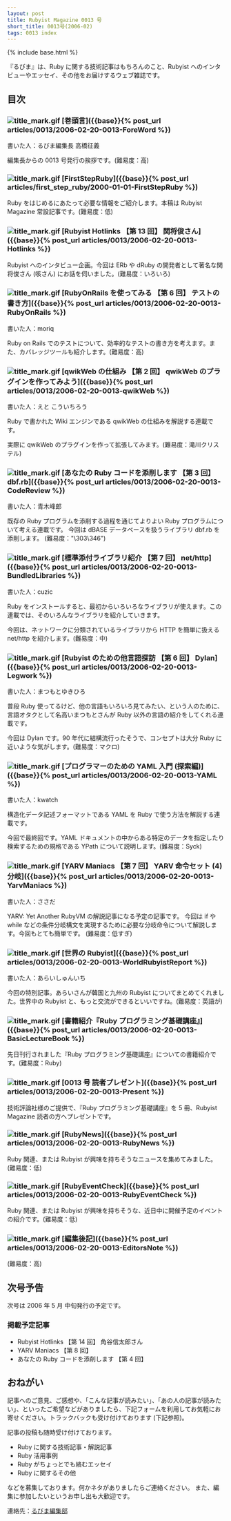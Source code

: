 ```yaml
---
layout: post
title: Rubyist Magazine 0013 号
short_title: 0013号(2006-02)
tags: 0013 index
---
```

{% include base.html %}


『るびま』は、Ruby に関する技術記事はもちろんのこと、Rubyist へのインタビューやエッセイ、その他をお届けするウェブ雑誌です。

## 目次

### ![title_mark.gif]({{base}}{{site.baseurl}}/images/title_mark.gif) [巻頭言]({{base}}{% post_url articles/0013/2006-02-20-0013-ForeWord %})

書いた人：るびま編集長 高橋征義

編集長からの 0013 号発行の挨拶です。(難易度：高)

### ![title_mark.gif]({{base}}{{site.baseurl}}/images/title_mark.gif) [FirstStepRuby]({{base}}{% post_url articles/first_step_ruby/2000-01-01-FirstStepRuby %})

Ruby をはじめるにあたって必要な情報をご紹介します。本稿は Rubyist Magazine 常設記事です。(難易度：低)

### ![title_mark.gif]({{base}}{{site.baseurl}}/images/title_mark.gif) [Rubyist Hotlinks 【第 13 回】 関将俊さん]({{base}}{% post_url articles/0013/2006-02-20-0013-Hotlinks %})

Rubyist へのインタビュー企画。今回は ERb や dRuby の開発者として著名な関将俊さん (咳さん) にお話を伺いました。(難易度：いろいろ)

### ![title_mark.gif]({{base}}{{site.baseurl}}/images/title_mark.gif) [RubyOnRails を使ってみる 【第 6 回】 テストの書き方]({{base}}{% post_url articles/0013/2006-02-20-0013-RubyOnRails %})

書いた人：moriq

Ruby on Rails でのテストについて、効率的なテストの書き方を考えます。また、カバレッジツールも紹介します。(難易度：高)

### ![title_mark.gif]({{base}}{{site.baseurl}}/images/title_mark.gif) [qwikWeb の仕組み 【第 2 回】 qwikWeb のプラグインを作ってみよう]({{base}}{% post_url articles/0013/2006-02-20-0013-qwikWeb %})

書いた人：えと こういちろう

Ruby で書かれた Wiki エンジンである qwikWeb の仕組みを解説する連載です。

実際に qwikWeb のプラグインを作って拡張してみます。(難易度：滝川クリステル)

### ![title_mark.gif]({{base}}{{site.baseurl}}/images/title_mark.gif) [あなたの Ruby コードを添削します 【第 3 回】 dbf.rb]({{base}}{% post_url articles/0013/2006-02-20-0013-CodeReview %})

書いた人：青木峰郎

既存の Ruby プログラムを添削する過程を通じてよりよい Ruby プログラムについて考える連載です。
今回は dBASE データベースを扱うライブラリ dbf.rb を添削します。
(難易度："\303\346")

### ![title_mark.gif]({{base}}{{site.baseurl}}/images/title_mark.gif) [標準添付ライブラリ紹介 【第 7 回】 net/http]({{base}}{% post_url articles/0013/2006-02-20-0013-BundledLibraries %})

書いた人：cuzic

Ruby をインストールすると、最初からいろいろなライブラリが使えます。この連載では、そのいろんなライブラリを紹介していきます。

今回は、ネットワークに分類されているライブラリから HTTP を簡単に扱える net/http を紹介します。(難易度：中)

### ![title_mark.gif]({{base}}{{site.baseurl}}/images/title_mark.gif) [Rubyist のための他言語探訪 【第 6 回】 Dylan]({{base}}{% post_url articles/0013/2006-02-20-0013-Legwork %})

書いた人：まつもとゆきひろ

普段 Ruby 使ってるけど、他の言語もいろいろ見てみたい、という人のために、言語オタクとして名高いまつもとさんが Ruby 以外の言語の紹介をしてくれる連載です。

今回は Dylan です。90 年代に結構流行ったそうで、コンセプトは大分 Ruby に近いような気がします。(難易度：マクロ)

### ![title_mark.gif]({{base}}{{site.baseurl}}/images/title_mark.gif) [プログラマーのための YAML 入門 (探索編)]({{base}}{% post_url articles/0013/2006-02-20-0013-YAML %})

書いた人：kwatch

構造化データ記述フォーマットである YAML を Ruby で使う方法を解説する連載です。

今回で最終回です。YAML ドキュメントの中からある特定のデータを指定したり検索するための規格である YPath について説明します。(難易度：Syck)

### ![title_mark.gif]({{base}}{{site.baseurl}}/images/title_mark.gif) [YARV Maniacs 【第 7 回】 YARV 命令セット (4) 分岐]({{base}}{% post_url articles/0013/2006-02-20-0013-YarvManiacs %})

書いた人：ささだ

YARV: Yet Another RubyVM の解説記事になる予定の記事です。
今回は if や while などの条件分岐構文を実現するために必要な分岐命令について解説します。今回もとても簡単です。
(難易度：低すぎ)

### ![title_mark.gif]({{base}}{{site.baseurl}}/images/title_mark.gif)  [世界の Rubyist]({{base}}{% post_url articles/0013/2006-02-20-0013-WorldRubyistReport %})

書いた人：あらいしゅんいち

今回の特別記事。あらいさんが韓国と九州の Rubyist についてまとめてくれました。世界中の Rubyist と、もっと交流ができるといいですね。(難易度：英語が)

### ![title_mark.gif]({{base}}{{site.baseurl}}/images/title_mark.gif)  [書籍紹介『Ruby プログラミング基礎講座』]({{base}}{% post_url articles/0013/2006-02-20-0013-BasicLectureBook %})

先日刊行されました『Ruby プログラミング基礎講座』についての書籍紹介です。(難易度：Ruby)

### ![title_mark.gif]({{base}}{{site.baseurl}}/images/title_mark.gif)  [0013 号 読者プレゼント]({{base}}{% post_url articles/0013/2006-02-20-0013-Present %})

技術評論社様のご提供で、『Ruby プログラミング基礎講座』を 5 冊、Rubyist Magazine 読者の方へプレゼントです。

### ![title_mark.gif]({{base}}{{site.baseurl}}/images/title_mark.gif) [RubyNews]({{base}}{% post_url articles/0013/2006-02-20-0013-RubyNews %})

Ruby 関連、または Rubyist が興味を持ちそうなニュースを集めてみました。(難易度：低)

### ![title_mark.gif]({{base}}{{site.baseurl}}/images/title_mark.gif) [RubyEventCheck]({{base}}{% post_url articles/0013/2006-02-20-0013-RubyEventCheck %})

Ruby 関連、または Rubyist が興味を持ちそうな、近日中に開催予定のイベントの紹介です。(難易度：低)

### ![title_mark.gif]({{base}}{{site.baseurl}}/images/title_mark.gif) [編集後記]({{base}}{% post_url articles/0013/2006-02-20-0013-EditorsNote %})

(難易度：高)

## 次号予告

次号は 2006 年 5 月 中旬発行の予定です。

### 掲載予定記事

* Rubyist Hotlinks 【第 14 回】 角谷信太郎さん
* YARV Maniacs 【第 8 回】
* あなたの Ruby コードを添削します 【第 4 回】


## おねがい

記事へのご意見、ご感想や、「こんな記事が読みたい」、「あの人の記事が読みたい」、といったご希望などがありましたら、下記フォームを利用してお気軽にお寄せください。トラックバックも受け付けております (下記参照)。

記事の投稿も随時受け付けております。

* Ruby に関する技術記事・解説記事
* Ruby 活用事例
* Ruby がちょっとでも絡むエッセイ
* Ruby に関するその他


などを募集しております。何かネタがありましたらご連絡ください。
また、編集に参加したいというお申し出も大歓迎です。

連絡先：[るびま編集部](mailto:magazine@ruby-no-kai.org)


